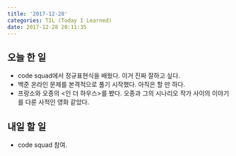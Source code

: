 ```yaml
---
title: '2017-12-28'
categories: TIL (Today I Learned)
date: 2017-12-28 20:11:35
---
```

## 오늘 한 일
  - code squad에서 정규표현식을 배웠다. 이거 진짜 잘하고 싶다.
  - 백준 온라인 문제를 본격적으로 풀기 시작했다. 아직은 할 만 하다.
  - 프랑소와 오종의 <인 더 하우스>를 봤다. 오종과 그의 시나리오 작가 사이의 이야기를 다룬 사적인 영화 같았다.

## 내일 할 일
  - code squad 참여.
